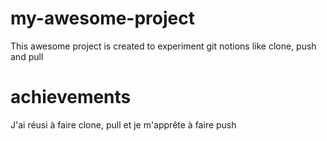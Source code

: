 # my-awesome-project
This awesome project is created to experiment git notions like clone, push and pull
# achievements
J'ai réusi à faire clone, pull et je m'apprête à faire push
